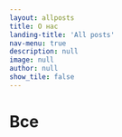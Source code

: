 ```yaml
---
layout: allposts
title: О нас
landing-title: 'All posts'
nav-menu: true
description: null
image: null
author: null
show_tile: false
---
```


<h1>Все</h1>
